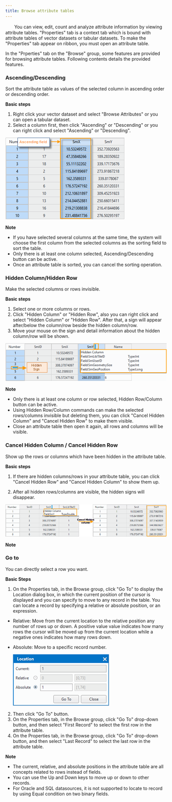 ```yaml
---
title: Browse attribute tables
---
```



　　You can view, edit, count and analyze attribute information by viewing attribute tables.
"Properties" tab is a context tab which is bound with attribute tables of vector datasets or tabular datasets. To make the "Properties" tab appear on ribbon, you must open an attribute table.
  
In the "Prperties" tab on the "Browse" group, some features are provided for browsing attribute tables. Following contents details the provided features.
  
### Ascending/Descending
  
Sort the attribute table as values of the selected column in ascending order or descending order.
  
**Basic steps**  
  
1. Right click your vector dataset and select "Browse Attributes" or you can open a tabular dataset.
2. Select a column first, then click "Ascending" or "Descending" or you can right click and select "Ascending" or "Descending".
  
 ![](img/sort.png)    

**Note**   
 
+  If you have selected several columns at the same time, the system will choose the first column from the selected columns as the sorting field to sort the table.  
+  Only there is at least one column selected, Ascending/Descending button can be active.
+  Once an attribute table is sorted, you can cancel the sorting operation.

### Hidden Column/Hidden Row  
  
Make the selected columns or rows invisible.

  
**Basic steps**  
  
1. Select one or more columns or rows.
2. Click "Hidden Column" or "Hidden Row", also you can right click and select "Hidden Column" or "Hidden Row". After that, a sign will appear after/below the column/row beside the hidden column/row.
3. Move your mouse on the sign and detail information about the hidden column/row will be shown.
  
 ![](img/Hide.png)    

**Note**   
 
+  Only there is at least one column or row selected, Hidden Row/Column button can be active.
+  Using Hidden Row/Column commands can make the selected rows/columns invisible but deleting them, you can click "Cancel Hidden Column" and "Cancel Hidden Row" to make them visible.
+  Close an attribute table then open it again, all rows and columns will be visible.
   
### Cancel Hidden Column / Cancel Hidden Row
  
Show up the rows or columns which have been hidden in the attribute table.

  
**Basic steps**  
  
1. If there are hidden columns/rows in your attribute table, you can click "Cancel Hidden Row" and "Cancel Hidden Column" to show them up.
  <!--+  可选择隐藏列的前一列，单击“取消隐藏列”按钮，显示被选择列后的所有被隐藏列。 也可以选择隐藏列的前一列和后一列，单击“取消隐藏列”按钮后，显示被选择的两个列之间的被隐藏列。   
  +  可选择隐藏行的前一行，单击“取消隐藏行”按钮，显示被选择行后的所有被隐藏行。 也可以选择隐藏列的前一行和后一行，单击“取消隐藏行”按钮后，显示被选择的两个行之间的被隐藏行。   
  +  若当前属性表中无可选择的列/行，则说明所有属性列/行都被隐藏，则单击“取消隐藏列/取消隐藏行”按钮后，显示所有隐藏列/行。 
   -->
2. After all hidden rows/columns are visible, the hidden signs will disappear.
 

  
 ![](img/NoHide.png)    

**Note**   
 
<!--+  只有在当前属性表中有选中的列/行时，“隐藏列”或“隐藏行”按钮才可用。  
+  隐藏列/行操作并不会删除被隐藏的属性列/行，只是让数据暂时不可视，可以使用“取消隐藏”按钮显示隐藏的属性列/行。   
+  关闭属性表后再次打开，将不会保留前一次的隐藏行或隐藏列操作，会显示属性表中所有的行、列信息。
-->
### Go to 
  
You can directly select a row you want.


  
**Basic Steps**  
  
1. On the Properties tab, in the Browse group, click "Go To" to display the Location dialog box, in which the current position of the cursor is displayed and you can specify to move to any record in the table. You can locate a record by specifying a relative or absolute position, or an expression. 
  + Relative: Move from the current location to the relative position any number of rows up or down. A positive value value indicates how many rows the cursor will be moved up from the current location while a negative ones indicates how many rows down.   
  + Absolute: Move to a specific record number.  
   
       ![](img/Location.png)   
    
2. Then click "Go To" button.
3. On the Properties tab, in the Browse group, click "Go To" drop-down button, and then select "First Record" to select the first row in the attribute table.
4. On the Properties tab, in the Browse group, click "Go To" drop-down button, and then select "Last Record" to select the last row in the attribute table.

**Note**   
 
+  The current, relative, and absolute positions in the attribute table are all concepts related to rows instead of fields.   
+  You can use the Up and Down keys to move up or down to other records.  
+  For Oracle and SQL datasources, it is not supported to locate to record by using Equal condition on two binary fields. 




